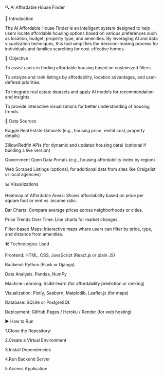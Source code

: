 🔍 AI Affordable House Finder

📘 Introduction

The AI Affordable House Finder is an intelligent system designed to help users locate affordable housing options based on various preferences such as location, budget, property type, and amenities. By leveraging AI and data visualization techniques, this tool simplifies the decision-making process for individuals and families searching for cost-effective homes.

🎯 Objective

To assist users in finding affordable housing based on customized filters.

To analyze and rank listings by affordability, location advantages, and user-defined priorities.

To integrate real estate datasets and apply AI models for recommendation and insights.

To provide interactive visualizations for better understanding of housing trends.

📂 Data Sources

Kaggle Real Estate Datasets (e.g., housing price, rental cost, property details)

Zillow/Redfin APIs (for dynamic and updated housing data) (optional if building a live version)

Government Open Data Portals (e.g., housing affordability index by region)

Web Scraped Listings (optional, for additional data from sites like Craigslist or local agencies)

📊 Visualizations

Heatmap of Affordable Areas: Shows affordability based on price per square foot or rent vs. income ratio.

Bar Charts: Compare average prices across neighborhoods or cities.

Price Trends Over Time: Line charts for market changes.

Filter-based Maps: Interactive maps where users can filter by price, type, and distance from amenities.

🛠️ Technologies Used

Frontend: HTML, CSS, JavaScript (React.js or plain JS)

Backend: Python (Flask or Django)

Data Analysis: Pandas, NumPy

Machine Learning: Scikit-learn (for affordability prediction or ranking)

Visualization: Plotly, Seaborn, Matplotlib, Leaflet.js (for maps)

Database: SQLite or PostgreSQL

Deployment: GitHub Pages / Heroku / Render (for web hosting)

▶️ How to Run

1.Clone the Repository:

2.Create a Virtual Environment

3.Install Dependencies

4.Run Backend Server

5.Access Application

